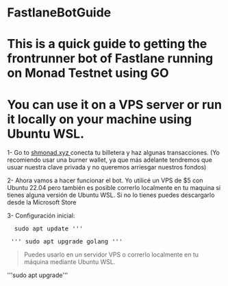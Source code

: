 # FastlaneBotGuide

# This is a quick guide to getting the frontrunner bot of Fastlane running on Monad Testnet using GO
# You can use it on a VPS server or run it locally on your machine using Ubuntu WSL.

1- Go to [shmonad.xyz ](https://www.shmonad.xyz/frontrunner) conecta tu billetera y haz algunas transacciones. (Yo recomiendo usar una burner wallet, ya que más adelante tendremos que usuar nuestra clave privada y no queremos arriesgar nuestros fondos)

2- Ahora vamos a hacer funcionar el bot. Yo utilicé un VPS de $5 con Ubuntu 22.04 pero también es posible correrlo localmente en tu maquina si tienes alguna versión de Ubuntu WSL. Si no lo tienes puedes descargarlo desde la Microsoft Store

3- Configuración inicial:

<pre>  sudo apt update ''' </pre>
<pre> ''' sudo apt upgrade golang ''' </pre>
> Puedes usarlo en un servidor VPS o correrlo localmente en tu máquina mediante Ubuntu WSL.

'''sudo apt upgrade'''



